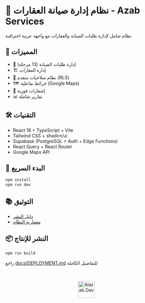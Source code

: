 # 🏢 نظام إدارة صيانة العقارات - Azab Services

نظام شامل لإدارة طلبات الصيانة والعقارات مع واجهة عربية احترافية.

## 🚀 المميزات
- 📱 إدارة طلبات الصيانة (13 مرحلة)
- 🏗️ إدارة العقارات
- 👥 نظام صلاحيات متقدم (RLS)
- 🗺️ خرائط تفاعلية (Google Maps)
- 🔔 إشعارات فورية
- 📊 تقارير شاملة

## 🛠️ التقنيات
- React 18 + TypeScript + Vite
- Tailwind CSS + shadcn/ui
- Supabase (PostgreSQL + Auth + Edge Functions)
- React Query + React Router
- Google Maps API

## 🚀 البدء السريع
```bash
npm install
npm run dev
```

## 📚 التوثيق
- [دليل النشر](docs/DEPLOYMENT.md)
- [معمارية النظام](docs/ARCHITECTURE.md)

## 📦 النشر للإنتاج
```bash
npm run build
```

راجع [docs/DEPLOYMENT.md](docs/DEPLOYMENT.md) للتفاصيل الكاملة

<br>
<br>
<div align="center">
	<a href="https://alazab.dev">
		<picture>
			<div style="text-align:center;">
       <a href="https://alazab.dev" target="_blank">
    <img src="https://al-azab.co/images/logaz.gif" alt="Alazab.Dev" height="52" style="display:inline-block;">
		</picture>
	</a>
</div>

